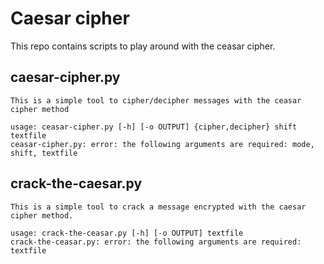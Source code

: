 # Caesar cipher

This repo contains scripts to play around with the ceasar cipher. 

## caesar-cipher.py
```
This is a simple tool to cipher/decipher messages with the ceasar cipher method

usage: ceasar-cipher.py [-h] [-o OUTPUT] {cipher,decipher} shift textfile
ceasar-cipher.py: error: the following arguments are required: mode, shift, textfile
```

## crack-the-caesar.py
```
This is a simple tool to crack a message encrypted with the caesar cipher method.

usage: crack-the-ceasar.py [-h] [-o OUTPUT] textfile
crack-the-ceasar.py: error: the following arguments are required: textfile
```
